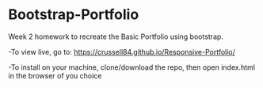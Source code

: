 # Bootstrap-Portfolio

Week 2 homework to recreate the Basic Portfolio using bootstrap.

-To view live, go to: https://crussell84.github.io/Responsive-Portfolio/

-To install on your machine, clone/download the repo, then open index.html in the browser of you choice